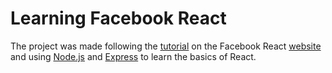 # Learning Facebook React

The project was made following the [tutorial](http://facebook.github.io/react/docs/tutorial.html) on the Facebook React [website](http://facebook.github.io/react/index.html) and using [Node.js](http://nodejs.org/) and [Express](http://expressjs.com/) to learn the basics of React.